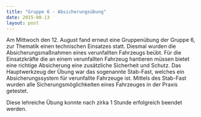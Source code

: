 ```yaml
---
title: "Gruppe 6 - Absicherungsübung"
date: 2015-08-13
layout: post
---
```


Am Mittwoch den 12. August fand erneut eine Gruppenübung der Gruppe 6, zur Thematik einen technischen Einsatzes statt. Diesmal wurden die Absicherungsmaßnahmen eines verunfallten Fahrzeugs beübt. Für die Einsatzkräfte die an einem verunfallten Fahrzeug hantieren müssen bietet eine richtige Absicherung eine zusätzliche Sicherheit und Schutz. Das Hauptwerkzeug der Übung war das sogenannte Stab-Fast, welches ein Absicherungssystem für verunfallte Fahrzeuge ist. Mittels des Stab-Fast wurden alle Sicherungsmöglichkeiten eines Fahrzeuges in der Praxis getestet.

Diese lehreiche Übung konnte nach zirka 1 Stunde erfolgreich beendet werden.